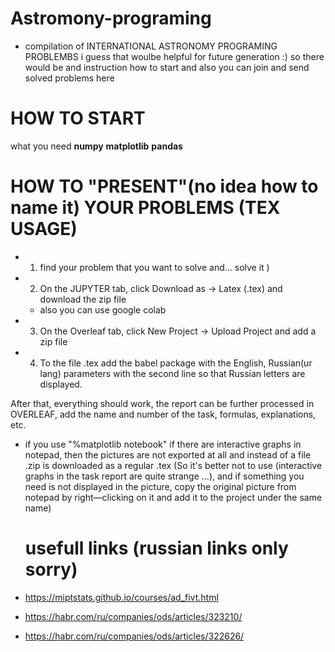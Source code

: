 # Astromony-programing
* compilation of INTERNATIONAL ASTRONOMY PROGRAMING PROBLEMBS
 i guess that woulbe helpful for future generation :)
so there would be and instruction how to start and also you can join and send solved problems here
# HOW TO START
what you need 
**numpy**
**matplotlib**
**pandas**
# HOW TO "PRESENT"(no idea how to name it) YOUR PROBLEMS (TEX USAGE)
* 1) find your problem that you want to solve and... solve it )
* 2) On the JUPYTER tab, click Download as -> Latex (.tex) and download the zip file
   * also you can use  google colab
* 3) On the Overleaf tab, click New Project -> Upload Project and add a zip file 
* 4) To the file .tex add the babel package with the English, Russian(ur lang) parameters with the second line so that Russian letters are displayed. 

After that, everything should work, the report can be further processed in OVERLEAF, add the name and number of the task, formulas, explanations, etc.
* if you use "%matplotlib notebook" if there are interactive graphs in notepad, then the pictures are not exported at all and instead of a file .zip is downloaded as a regular .tex (So it's better not to use (interactive graphs in the task report are quite strange ...), and if something you need is not displayed in the picture, copy the original picture from notepad by right—clicking on it and add it to the project under the same name)
  # usefull links (russian links only sorry)

 * https://miptstats.github.io/courses/ad_fivt.html
 * https://habr.com/ru/companies/ods/articles/323210/
 * https://habr.com/ru/companies/ods/articles/322626/
